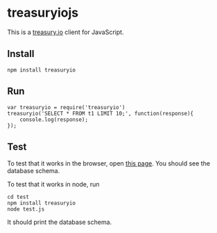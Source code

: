 treasuryiojs
=====
This is a [treasury.io](http://treasury.io) client for JavaScript.

## Install

    npm install treasuryio

## Run

    var treasuryio = require('treasuryio')
    treasuryio('SELECT * FROM t1 LIMIT 10;', function(response){
        console.log(response);
    });

## Test
To test that it works in the browser, open [this page](test/index.html).
You should see the database schema.

To test that it works in node, run

    cd test
    npm install treasuryio
    node test.js

It should print the database schema.
